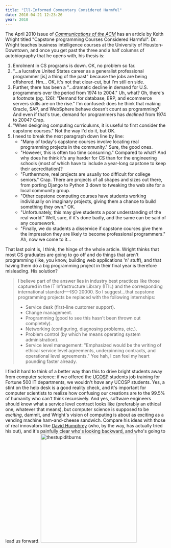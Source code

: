 ```yaml
---
title: "Ill-Informed Commentary Considered Harmful"
date: 2010-04-21 12:23:26
year: 2010
---
```

The April 2010 issue of <a href="http://cacm.acm.org/"><em>Communications of the ACM</em></a> has an article by Keith Wright titled "Capstone programming Courses Considered Harmful". Dr. Wright teaches business intelligence courses at the University of Houston-Downtown, and once you get past the three and a half columns of autobiography that he opens with, his thesis is:
<ol>
	<li>Enrolment in CS programs is down. OK, no problem so far.</li>
	<li>"...a lucrative United States career as a generalist professional programmer [is] a thing of the past" because the jobs are being offshored. Hm... OK, it's not that clear-cut, but I'm still on side.</li>
	<li>Further, there has been a "...dramatic decline in demand for U.S. programmers over the period from 1974 to 2004." Uh, what? Oh, there's a footnote (pg. 126): "Demand for database, ERP, and ecommerce servers skills are on the rise." I'm confused: does he think that making Oracle, SAP, and WebSphere behave doesn't count as programming? And even if that's true, demand for programmers has <em>declined</em> from 1974 to 2004? Crap.</li>
	<li>"When designing computing curriculums, it is useful to first consider the capstone courses." Not the way I'd do it, but OK.</li>
	<li>I need to break the next paragraph down line by line:
<ul>
	<li>"Many of today's capstone courses involve locating real programming projects in the community." Sure, the good ones.</li>
	<li>"However, this is often too time consuming." Compared to what? And why does he think it's any harder for CS than for the engineering schools (most of which have to include a year-long capstone to keep their accreditation)?</li>
	<li>"Furthermore, real projects are usually too difficult for college seniors." Crap. There are projects of all shapes and sizes out there, from porting Django to Python 3 down to tweaking the web site for a local community group.</li>
	<li>"Other capstone computing courses have students working individually on imaginary projects, giving them a chance to build something they own." OK.</li>
	<li>"Unfortunately, this may give students a poor understanding of the real world." Well, sure, if it's done badly, and the same can be said of any coursework.</li>
	<li>"Finally, we do students a disservice if capstone courses give them the impression they are likely to become professional programmers." Ah, now we come to it...</li>
</ul>
</li>
</ol>
That last point is, I think, the hinge of the whole article. Wright thinks that most CS graduates are going to go off and do things that aren't programming (like, you know, building web applications 'n' stuff), and that having them do a big programming project in their final year is therefore misleading. His solution?
<blockquote>I believe part of the answer lies in industry best practices like those captured in the IT Infrastructure Library (ITIL) and the corresponding international standard---ISO 20000. So I suggest...that capstone programming projects be replaced with the following internships:
<ul>
	<li>Service desk (first-line customer support).</li>
	<li>Change management.</li>
	<li>Programming (good to see this hasn't been thrown out completely).</li>
	<li>Networking (configuring, diagnosing problems, etc.).</li>
	<li>Problem control (by which he means operating system administration).</li>
	<li>Service level management: "Emphasized would be the writing of ethical service level agreements, underpinning contracts, and operational level agreements." Yee hah, I can feel my heart pounding faster already.</li>
</ul>
</blockquote>
I find it hard to think of a better way than this to drive bright students away from computer science: if we offered the <a href="http://ucosp.wordpress.com">UCOSP</a> students job training for Fortune 500 IT departments, we wouldn't <em>have</em> any UCOSP students. Yes, a stint on the help desk is a good reality check, and it's important for computer scientists to realize how confusing our creations are to the 99.5% of humanity who can't think recursively. And yes, software engineers should know what a service level contract looks like (preferably an ethical one, whatever that means), but computer science is supposed to be <em>exciting</em>, dammit, and Wright's vision of computing is about as exciting as a vending machine ham-and-cheese sandwich. Compare his ideas with those of real innovators like <a href="https://cs.senecac.on.ca/~david.humphrey/">David Humphrey</a> (who, by the way, has actually tried his out), and it's painfully clear who's looking backward, and who's going to lead us forward.
<a href="http://www.plognark.com/?q=node/1129"><img title="thestupiditburns" src="{{'/files/2010/04/thestupiditburns.jpg' | relative_url}}" alt="thestupiditburns" width="300" height="341" /></a>
